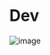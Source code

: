 # Dev

![image](https://user-images.githubusercontent.com/57498307/131274073-da26c38d-8f82-4438-bfa4-06c04f1945eb.png)
